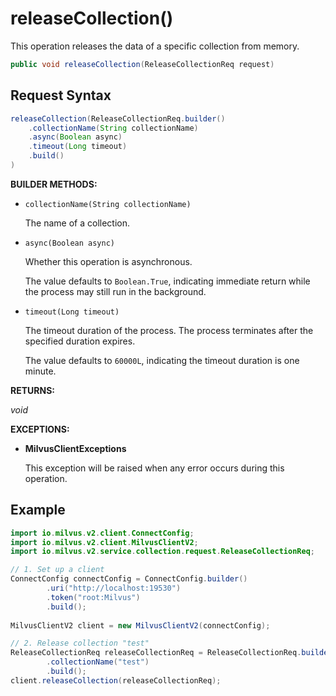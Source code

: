 # releaseCollection()

This operation releases the data of a specific collection from memory.

```java
public void releaseCollection(ReleaseCollectionReq request)
```

## Request Syntax

```java
releaseCollection(ReleaseCollectionReq.builder()
    .collectionName(String collectionName)
    .async(Boolean async)
    .timeout(Long timeout)
    .build()
)
```

**BUILDER METHODS:**

- `collectionName(String collectionName)`

    The name of a collection.

- `async(Boolean async)`

    Whether this operation is asynchronous.

    The value defaults to `Boolean.True`, indicating immediate return while the process may still run in the background.

- `timeout(Long timeout)`

    The timeout duration of the process. The process terminates after the specified duration expires.

    The value defaults to `60000L`, indicating the timeout duration is one minute.

**RETURNS:**

*void*

**EXCEPTIONS:**

- **MilvusClientExceptions**

    This exception will be raised when any error occurs during this operation.

## Example

```java
import io.milvus.v2.client.ConnectConfig;
import io.milvus.v2.client.MilvusClientV2;
import io.milvus.v2.service.collection.request.ReleaseCollectionReq;

// 1. Set up a client
ConnectConfig connectConfig = ConnectConfig.builder()
        .uri("http://localhost:19530")
        .token("root:Milvus")
        .build();
        
MilvusClientV2 client = new MilvusClientV2(connectConfig);

// 2. Release collection "test"
ReleaseCollectionReq releaseCollectionReq = ReleaseCollectionReq.builder()
        .collectionName("test")
        .build();
client.releaseCollection(releaseCollectionReq);
```
